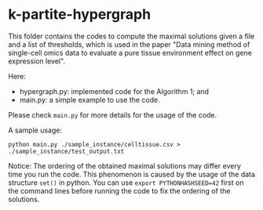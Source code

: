 # k-partite-hypergraph

This folder contains the codes to compute the maximal solutions given a file and a list of thresholds, which is used in the paper "Data mining method of single-cell omics data to evaluate a pure tissue environment effect on gene expression level".

Here:
- hypergraph.py: implemented code for the Algorithm 1; and
- main.py: a simple example to use the code.

Please check `main.py` for more details for the usage of the code.

A sample usage:

```
python main.py ./sample_instance/celltissue.csv > ./sample_instance/test_output.txt
```

Notice: The ordering of the obtained maximal solutions may differ every time you run the code.
This phenomenon is caused by the usage of the data structure `set()` in python.
You can use `export PYTHONHASHSEED=42` first on the command lines before running the code to fix the ordering of the solutions.


